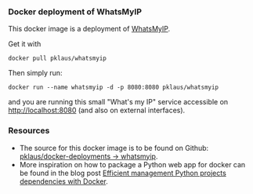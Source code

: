 
### Docker deployment of WhatsMyIP

This docker image is a deployment of [WhatsMyIP][].

Get it with

    docker pull pklaus/whatsmyip

Then simply run:

    docker run --name whatsmyip -d -p 8080:8080 pklaus/whatsmyip

and you are running this small "What's my IP" service accessible
on <http://localhost:8080> (and also on external interfaces).

### Resources

* The source for this docker image is to be found on Github:
  [pklaus/docker-deployments → whatsmyip][source].
* More inspiration on how to package a Python web app
  for docker can be found in the blog post
  [Efficient management Python projects dependencies with Docker][ref-1].

[WhatsMyIP]: https://github.com/pklaus/WhatsMyIP
[source]: https://github.com/pklaus/docker-deployments/tree/master/whatsmyip
[ref-1]: http://jpetazzo.github.io/2013/12/01/docker-python-pip-requirements/

